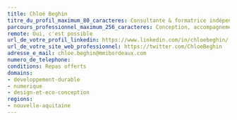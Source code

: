 ```yaml
---
title: Chloé Beghin
titre_du_profil_maximum_80_caracteres: Consultante & formatrice indépendante en accessibilité numérique, assurance qualité web (certifiée Opquast expert) et UX Design.
parcours_professionnel_maximum_256_caracteres: Conception, accompagnement et formation, Indépendante - Cheffe de projet web, Graphique Alliance - Designer expérience collaborateurs,Orange Business Services
remote: Oui, c'est possible
url_de_votre_profil_linkedin: https://www.linkedin.com/in/chloebeghin/
url_de_votre_site_web_professionnel: https://twitter.com/ChloeBeghin
adresse_e_mail: chloe.beghin@mmibordeaux.com
numero_de_telephone:
conditions: Repas offerts
domains:
- developpement-durable
- numerique
- design-et-eco-conception
regions:
- nouvelle-aquitaine
---
```

